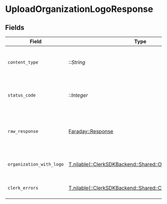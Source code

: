 # UploadOrganizationLogoResponse


## Fields

| Field                                                                                                     | Type                                                                                                      | Required                                                                                                  | Description                                                                                               |
| --------------------------------------------------------------------------------------------------------- | --------------------------------------------------------------------------------------------------------- | --------------------------------------------------------------------------------------------------------- | --------------------------------------------------------------------------------------------------------- |
| `content_type`                                                                                            | *::String*                                                                                                | :heavy_check_mark:                                                                                        | HTTP response content type for this operation                                                             |
| `status_code`                                                                                             | *::Integer*                                                                                               | :heavy_check_mark:                                                                                        | HTTP response status code for this operation                                                              |
| `raw_response`                                                                                            | [Faraday::Response](https://www.rubydoc.info/gems/faraday/Faraday/Response)                               | :heavy_check_mark:                                                                                        | Raw HTTP response; suitable for custom response parsing                                                   |
| `organization_with_logo`                                                                                  | [T.nilable(::ClerkSDKBackend::Shared::OrganizationWithLogo)](../../models/shared/organizationwithlogo.md) | :heavy_minus_sign:                                                                                        | An organization with a logo URL.                                                                          |
| `clerk_errors`                                                                                            | [T.nilable(::ClerkSDKBackend::Shared::ClerkErrors)](../../models/shared/clerkerrors.md)                   | :heavy_minus_sign:                                                                                        | Request was not successful                                                                                |